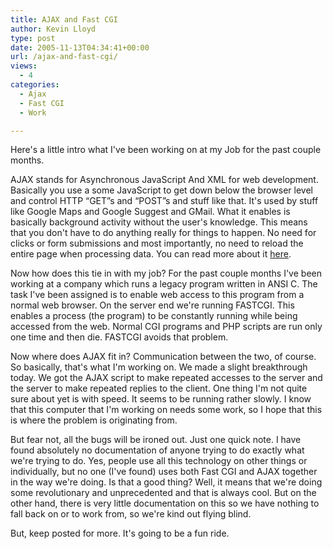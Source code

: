 ```yaml
---
title: AJAX and Fast CGI
author: Kevin Lloyd
type: post
date: 2005-11-13T04:34:41+00:00
url: /ajax-and-fast-cgi/
views:
  - 4
categories:
  - Ajax
  - Fast CGI
  - Work

---
```

Here's a little intro what I've been working on at my Job for the past couple months.

AJAX stands for Asynchronous JavaScript And XML for web development. Basically you use a some JavaScript to get down below the browser level and control HTTP &#8220;GET&#8221;s and &#8220;POST&#8221;s and stuff like that. It's used by stuff like Google Maps and Google Suggest and GMail. What it enables is basically background activity without the user's knowledge. This means that you don't have to do anything really for things to happen. No need for clicks or form submissions and most importantly, no need to reload the entire page when processing data. You can read more about it [here][1].

Now how does this tie in with my job? For the past couple months I've been working at a company which runs a legacy program written in ANSI C. The task I've been assigned is to enable web access to this program from a normal web browser. On the server end we're running FASTCGI. This enables a process (the program) to be constantly running while being accessed from the web. Normal CGI programs and PHP scripts are run only one time and then die. FASTCGI avoids that problem.

Now where does AJAX fit in? Communication between the two, of course. So basically, that's what I'm working on. We made a slight breakthrough today. We got the AJAX script to make repeated accesses to the server and the server to make repeated replies to the client. One thing I'm not quite sure about yet is with speed. It seems to be running rather slowly. I know that this computer that I'm working on needs some work, so I hope that this is where the problem is originating from.

But fear not, all the bugs will be ironed out. Just one quick note. I have found absolutely no documentation of anyone trying to do exactly what we're trying to do. Yes, people use all this technology on other things or individually, but no one (I've found) uses both Fast CGI and AJAX together in the way we're doing. Is that a good thing? Well, it means that we're doing some revolutionary and unprecedented and that is always cool. But on the other hand, there is very little documentation on this so we have nothing to fall back on or to work from, so we're kind out flying blind.

But, keep posted for more. It's going to be a fun ride.

 [1]: http://en.wikipedia.org/wiki/Ajax_%28programming%29